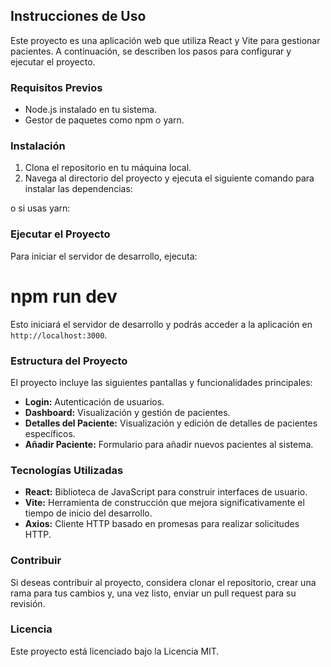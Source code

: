 ## Instrucciones de Uso

Este proyecto es una aplicación web que utiliza React y Vite para gestionar pacientes. A continuación, se describen los pasos para configurar y ejecutar el proyecto.

### Requisitos Previos

- Node.js instalado en tu sistema.
- Gestor de paquetes como npm o yarn.

### Instalación

1. Clona el repositorio en tu máquina local.
2. Navega al directorio del proyecto y ejecuta el siguiente comando para instalar las dependencias:

o si usas yarn:

### Ejecutar el Proyecto

Para iniciar el servidor de desarrollo, ejecuta:

# npm run dev

Esto iniciará el servidor de desarrollo y podrás acceder a la aplicación en `http://localhost:3000`.

### Estructura del Proyecto

El proyecto incluye las siguientes pantallas y funcionalidades principales:

- **Login:** Autenticación de usuarios.
- **Dashboard:** Visualización y gestión de pacientes.
- **Detalles del Paciente:** Visualización y edición de detalles de pacientes específicos.
- **Añadir Paciente:** Formulario para añadir nuevos pacientes al sistema.

### Tecnologías Utilizadas

- **React:** Biblioteca de JavaScript para construir interfaces de usuario.
- **Vite:** Herramienta de construcción que mejora significativamente el tiempo de inicio del desarrollo.
- **Axios:** Cliente HTTP basado en promesas para realizar solicitudes HTTP.

### Contribuir

Si deseas contribuir al proyecto, considera clonar el repositorio, crear una rama para tus cambios y, una vez listo, enviar un pull request para su revisión.

### Licencia

Este proyecto está licenciado bajo la Licencia MIT.
